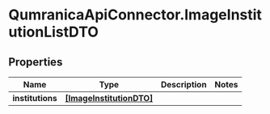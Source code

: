 # QumranicaApiConnector.ImageInstitutionListDTO

## Properties

Name | Type | Description | Notes
------------ | ------------- | ------------- | -------------
**institutions** | [**[ImageInstitutionDTO]**](ImageInstitutionDTO.md) |  | 


